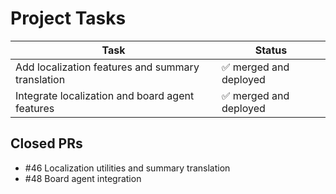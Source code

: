# Project Tasks

| Task | Status |
|------|--------|
| Add localization features and summary translation | ✅ merged and deployed |
| Integrate localization and board agent features | ✅ merged and deployed |

## Closed PRs
- #46 Localization utilities and summary translation
- #48 Board agent integration
